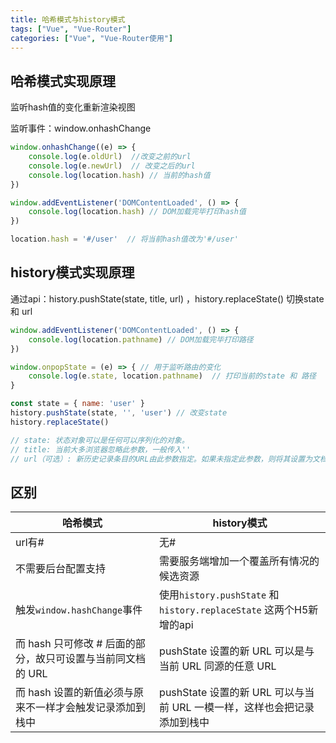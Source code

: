 ```yaml
---
title: 哈希模式与history模式
tags: ["Vue", "Vue-Router"]
categories: ["Vue", "Vue-Router使用"]
---
```


## 哈希模式实现原理

监听hash值的变化重新渲染视图

监听事件：window.onhashChange

```js
window.onhashChange((e) => {
    console.log(e.oldUrl)  //改变之前的url
    console.log(e.newUrl)  // 改变之后的url
    console.log(location.hash) // 当前的hash值
})

window.addEventListener('DOMContentLoaded', () => {
    console.log(location.hash) // DOM加载完毕打印hash值
})

location.hash = '#/user'  // 将当前hash值改为'#/user'

```

## history模式实现原理

通过api：history.pushState(state, title, url) ，history.replaceState() 切换state 和 url

```js
window.addEventListener('DOMContentLoaded', () => {
    console.log(location.pathname) // DOM加载完毕打印路径
})

window.onpopState = (e) => { // 用于监听路由的变化
    console.log(e.state, location.pathname)  // 打印当前的state 和 路径
}

const state = { name: 'user' }
history.pushState(state, '', 'user') // 改变state
history.replaceState()

// state: 状态对象可以是任何可以序列化的对象。
// title: 当前大多浏览器忽略此参数，一般传入''
// url（可选）: 新历史记录条目的URL由此参数指定。如果未指定此参数，则将其设置为文档的当前URL。 
```

## 区别

| 哈希模式                                                    | history模式                                                  |
| ----------------------------------------------------------- | ------------------------------------------------------------ |
| url有#                                                      | 无#                                                          |
| 不需要后台配置支持                                          | 需要服务端增加一个覆盖所有情况的候选资源                     |
| 触发`window.hashChange`事件                                 | 使用`history.pushState` 和 `history.replaceState` 这两个H5新增的api |
| 而 hash 只可修改 # 后面的部分，故只可设置与当前同文档的 URL | pushState 设置的新 URL 可以是与当前 URL 同源的任意 URL       |
| 而 hash 设置的新值必须与原来不一样才会触发记录添加到栈中    | pushState 设置的新 URL 可以与当前 URL 一模一样，这样也会把记录添加到栈中 |

 

 

 

 

 

 